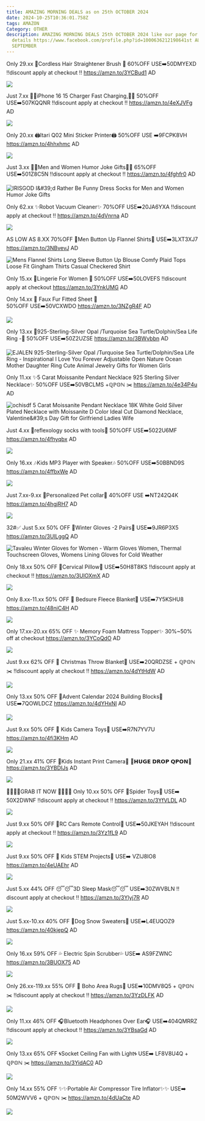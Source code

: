 ```yaml
---
title: AMAZING MORNING DEALS as on 25th OCTOBER 2024
date: 2024-10-25T10:36:01.758Z
tags: AMAZON
Category: OTHER
description: AMAZING MORNING DEALS 25th OCTOBER 2024 like our page for more
  details https://www.facebook.com/profile.php?id=1000636212198641st AUGUST9th
  SEPTEMBER
---
```

Only 29.xx
💞Cordless Hair Straightener Brush 💞
60%OFF
USE➡️50DMYEXD
‼️discount apply at checkout ‼️
https://amzn.to/3YCBud1
AD

<!--StartFragment-->

![](https://m.media-amazon.com/images/I/817fncMN-qL._AC_SL1500_.jpg)

<!--EndFragment-->

Just 7.xx
🔌🔌iPhone 16 15 Charger Fast Charging,🔌🔌
50%OFF
USE➡️507KQQNR
‼️discount apply at checkout ‼️
https://amzn.to/4eXJVFg
AD 

<!--StartFragment-->

![](https://m.media-amazon.com/images/I/71H6iiwZBbL._AC_SL1500_.jpg)

<!--EndFragment-->

Only 20.xx
🖨️Itari Q02 Mini Sticker Printer🖨️
50%OFF
USE ➡️9FCPK8VH
https://amzn.to/4hhxhmc
AD

<!--StartFragment-->

![](https://m.media-amazon.com/images/I/71MG+i4qBfL._AC_SL1500_.jpg)

<!--EndFragment-->

Just 3.xx
🧦🧦Men and Women Humor Joke 
Gifts🧦🧦
65%OFF
USE➡️501Z8C5N
‼️discount apply at checkout ‼️
https://amzn.to/4fghfr0
AD

<!--StartFragment-->

![IRISGOD I\&#39;d Rather Be Funny Dress Socks for Men and Women Humor Joke Gifts](https://m.media-amazon.com/images/I/816kgnDxLyL._AC_SX679_.jpg)

<!--EndFragment-->

Only 62.xx
✨Robot Vacuum Cleaner✨
70%OFF
USE➡️20JA6YXA
‼️discount apply at checkout ‼️
https://amzn.to/4dVnrna
AD

<!--StartFragment-->

![](https://m.media-amazon.com/images/I/618ZSQemluL._AC_SL1500_.jpg)

<!--EndFragment-->

AS LOW AS 8.XX
70%OFF
💙Men Button Up Flannel Shirts💙
USE➡️3LXT3XJ7
https://amzn.to/3NBvevJ
AD

<!--StartFragment-->

![Mens Flannel Shirts Long Sleeve Button Up Blouse Comfy Plaid Tops Loose Fit Gingham Thirts Casual Checkered Shirt](https://m.media-amazon.com/images/I/71lCVM0VewL._AC_SX466_.jpg)

<!--EndFragment-->

Only 15.xx
💞Lingerie For Women 💞
50%OFF
USE➡️50LOVEFS
‼️discount apply at checkout 
https://amzn.to/3YnkUMG
AD

Only 14.xx
🎀 Faux Fur Fitted Sheet 🎀\
50%OFF
USE➡️50VCXWDO
https://amzn.to/3NZgR4F
AD

<!--StartFragment-->

![](https://m.media-amazon.com/images/I/819T7D6BdmL._AC_SL1500_.jpg)

<!--EndFragment-->

Only 13.xx
💍925-Sterling-Silver Opal /Turquoise Sea Turtle/Dolphin/Sea Life Ring -💍 
50%OFF
USE➡️50Z2UZSE 
https://amzn.to/3BWvbbn
AD

<!--StartFragment-->

![EJALEN 925-Sterling-Silver Opal /Turquoise Sea Turtle/Dolphin/Sea Life Ring - Inspirational I Love You Forever Adjustable Open Nature Ocean Mother Daughter Ring Cute Animal Jewelry Gifts for Women Girls](https://m.media-amazon.com/images/I/61X4N11gv1L._AC_SY500_.jpg)

<!--EndFragment-->

Only 11.xx
✨5 Carat Moissanite Pendant Necklace 925 Sterling Silver Necklace✨
50%OFF
USE➡️50VBCLMS +ℚℙ𝕆ℕ ✂️
https://amzn.to/4e34P4u
AD

<!--StartFragment-->

![ochisdf 5 Carat Moissanite Pendant Necklace 18K White Gold Silver Plated Necklace with Moissanite D Color Ideal Cut Diamond Necklace, Valentine\&#39;s Day Gift for Girlfriend Ladies Wife](https://m.media-amazon.com/images/I/71teY1xzsPL._AC_SY500_.jpg)

<!--EndFragment-->

Just 4.xx
🧦reflexology socks with tools🧦
50%OFF
USE➡️5022U6MF
https://amzn.to/4fhyqbx
AD

<!--StartFragment-->

![](https://m.media-amazon.com/images/I/81nq7oia+tL._AC_SL1500_.jpg)

<!--EndFragment-->

Only 16.xx
🎶Kids  MP3 Player with Speaker🎶
50%OFF
USE➡️50BBND9S
https://amzn.to/4ffbxWe
AD

<!--StartFragment-->

![](https://m.media-amazon.com/images/I/61BkG+66jQL._AC_SL1500_.jpg)

<!--EndFragment-->

Just 7.xx-9.xx
🐶Personalized Pet collar🐶
40%OFF
USE ➡️NT242Q4K
https://amzn.to/4hgjRH7
AD

<!--StartFragment-->

![](https://m.media-amazon.com/images/I/81cuM15JEEL._AC_SL1500_.jpg)

<!--EndFragment-->

32#✅
Just 5.xx
50% OFF 
🧤Winter Gloves -2 Pairs🧤
USE➡️9JR6P3X5 
https://amzn.to/3UlLggQ
AD

<!--StartFragment-->

![Tavaleu Winter Gloves for Women - Warm Gloves Women, Thermal Touchscreen Gloves, Womens Lining Gloves for Cold Weather](https://m.media-amazon.com/images/I/813KksatG8L._AC_SX679_.jpg)

<!--EndFragment-->

Only 18.xx
50% OFF 
🎀Cervical Pillow🎀
USE➡️50H8T8KS
‼️discount apply at checkout ‼️
https://amzn.to/3UlOXmX
AD

<!--StartFragment-->

![](https://m.media-amazon.com/images/I/717A4hp+nxL._AC_SL1500_.jpg)

<!--EndFragment-->

Only 8.xx-11.xx
50% OFF
🎀 Bedsure Fleece Blanket🎀
USE➡️7Y5KSHU8 
https://amzn.to/48niC4H
AD

<!--StartFragment-->

![](https://m.media-amazon.com/images/I/81YCFKD3C9L._AC_SL1500_.jpg)

<!--EndFragment-->

Only 17.xx-20.xx
65% OFF
✨ Memory Foam Mattress Topper✨
30%~50% off at checkout 
https://amzn.to/3YCoQdO
AD

<!--StartFragment-->

![](https://m.media-amazon.com/images/I/71jBPtfgrWL._AC_SL1500_.jpg)

<!--EndFragment-->

Just 9.xx
62% OFF
🎄 Christmas Throw Blanket🎄
USE➡️20QRDZSE + ℚℙ𝕆ℕ ✂️
‼️discount apply at checkout ‼️
https://amzn.to/4dYtHdW
AD

<!--StartFragment-->

![](https://m.media-amazon.com/images/I/91k3gXe7DEL._AC_SL1500_.jpg)

<!--EndFragment-->

Only 13.xx
50% OFF 
🎄Advent Calendar 2024 Building Blocks🎄
USE➡️7QOWLDCZ
https://amzn.to/4dYHxNl
AD

<!--StartFragment-->

![](https://m.media-amazon.com/images/I/81dhbleMpUL._AC_SL1500_.jpg)

<!--EndFragment-->

Just 9.xx
50% OFF
📸 Kids Camera Toys📸
USE➡️R7N7YV7U
https://amzn.to/4fi3KHm
AD

<!--StartFragment-->

![](https://m.media-amazon.com/images/I/71T7V0qHOPL._AC_SL1500_.jpg)

<!--EndFragment-->

Only 21.xx
41% OFF 
📸Kids Instant Print Camera📸
💸𝗛𝗨𝗚𝗘 𝗗𝗥𝗢𝗣 𝗤𝗣𝗢𝗡💸
https://amzn.to/3YBDIJs
AD

<!--StartFragment-->

![](https://m.media-amazon.com/images/I/71QxNisPNKL._AC_SL1500_.jpg)

<!--EndFragment-->

🏃‍♀️🏃‍♀️GRAB IT NOW 🏃‍♀️🏃‍♀️
Only 10.xx
50% OFF 
🎯Spider Toys🎯
USE➡️ 50X2DWNF
‼️discount apply at checkout ‼️
https://amzn.to/3YfVLDL
AD

<!--StartFragment-->

![](https://m.media-amazon.com/images/I/71QxNisPNKL._AC_SL1500_.jpg)

<!--EndFragment-->

Just 9.xx
50% OFF 
🚖RC Cars Remote Control🚖
USE➡️50JKEYAH 
‼️discount apply at checkout ‼️
https://amzn.to/3Yz1fL9
AD

<!--StartFragment-->

![](https://m.media-amazon.com/images/I/71mcqPZznyL._AC_SL1500_.jpg)

<!--EndFragment-->

Just 9.xx
50% OFF
💞 Kids STEM Projects💞
USE➡️ VZIJ8IO8 
https://amzn.to/4eUAEhr
AD

<!--StartFragment-->

![](https://m.media-amazon.com/images/I/71oAqnEY3kL._AC_SL1500_.jpg)

<!--EndFragment-->

Just 5.xx
44% OFF 
😴😴3D Sleep Mask😴😴
USE➡️30ZWVBLN 
‼️discount apply at checkout ‼️
https://amzn.to/3Ylyj7R
AD

<!--StartFragment-->

![](https://m.media-amazon.com/images/I/81D4km-AMKL._AC_SL1500_.jpg)

<!--EndFragment-->

Just 5.xx-10.xx
40% OFF 
🐶Dog Snow Sweaters🐶
USE➡️L4EUQOZ9 
https://amzn.to/40kjepQ
AD

<!--StartFragment-->

![](https://m.media-amazon.com/images/I/715WVh9pKYL._AC_SL1001_.jpg)

<!--EndFragment-->

Only 16.xx
59% OFF
💦 Electric Spin Scrubber💦
USE➡️ AS9FZWNC 
https://amzn.to/3BUOX75
AD

<!--StartFragment-->

![](https://m.media-amazon.com/images/I/61GW-GVCHoL._AC_SL1500_.jpg)

<!--EndFragment-->

Only 26.xx-119.xx
55% OFF
🎀 Boho Area Rugs🎀
USE➡️10DMV8Q5 + ℚℙ𝕆ℕ ✂️
‼️discount apply at checkout ‼️
https://amzn.to/3YzDLFK
AD

<!--StartFragment-->

![](https://m.media-amazon.com/images/I/81ogmMlirRL._AC_SL1500_.jpg)

<!--EndFragment-->

Only 11.xx
46% OFF 
🎧Bluetooth Headphones Over Ear🎧
USE➡️404QMRRZ 
‼️discount apply at checkout ‼️
https://amzn.to/3YBsaGd
AD

<!--StartFragment-->

![](https://m.media-amazon.com/images/I/71-+0U8z-ZL._AC_SL1500_.jpg)

<!--EndFragment-->

Only 13.xx
65% OFF 
🌀Socket Ceiling Fan with Light🌀
USE➡️ LF8V8U4Q + ℚℙ𝕆ℕ ✂️
https://amzn.to/3YidAC0
AD

<!--StartFragment-->

![](https://m.media-amazon.com/images/I/71MK69v+u0L._AC_SL1500_.jpg)

<!--EndFragment-->

Only 14.xx
55% OFF 
✨✨Portable Air Compressor Tire Inflator✨✨
USE➡️ 50M2WVV6 + ℚℙ𝕆ℕ ✂️
https://amzn.to/4dUaCte
AD

<!--StartFragment-->

![](https://m.media-amazon.com/images/I/61N+LN2mm4L._AC_SL1500_.jpg)

<!--EndFragment-->
